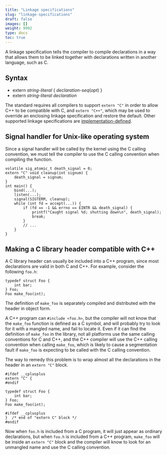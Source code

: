 ```yaml
---
title: "Linkage specifications"
slug: "linkage-specifications"
draft: false
images: []
weight: 9992
type: docs
toc: true
---
```


A linkage specification tells the compiler to compile declarations in a way that allows them to be linked together with declarations written in another language, such as C.

## Syntax
- extern *string-literal* { *declaration-seq*(*opt*) }
- extern *string-literal* *declaration*

The standard requires all compilers to support `extern "C"` in order to allow C++ to be compatible with C, and `extern "C++"`, which may be used to override an enclosing linkage specification and restore the default. Other supported linkage specifications are [implementation-defined](https://www.wikiod.com/docs/c%2b%2b/1363/implementation-defined-behavior).

## Signal handler for Unix-like operating system
Since a signal handler will be called by the kernel using the C calling convention, we must tell the compiler to use the C calling convention when compiling the function.

    volatile sig_atomic_t death_signal = 0;
    extern "C" void cleanup(int signum) {
        death_signal = signum;
    }
    int main() {
        bind(...);
        listen(...);
        signal(SIGTERM, cleanup);
        while (int fd = accept(...)) {
            if (fd == -1 && errno == EINTR && death_signal) {
                printf("Caught signal %d; shutting down\n", death_signal);
                break;
            }
            // ...
        }
    }

## Making a C library header compatible with C++
A C library header can usually be included into a C++ program, since most declarations are valid in both C and C++. For example, consider the following `foo.h`:

    typedef struct Foo {
        int bar;
    } Foo;
    Foo make_foo(int);

The definition of `make_foo` is separately compiled and distributed with the header in object form.

A C++ program can `#include <foo.h>`, but the compiler will not know that the `make_foo` function is defined as a C symbol, and will probably try to look for it with a mangled name, and fail to locate it. Even if it can find the definition of `make_foo` in the library, not all platforms use the same calling conventions for C and C++, and the C++ compiler will use the C++ calling convention when calling `make_foo`, which is likely to cause a segmentation fault if `make_foo` is expecting to be called with the C calling convention.

The way to remedy this problem is to wrap almost all the declarations in the header in an `extern "C"` block.

    #ifdef __cplusplus
    extern "C" {
    #endif

    typedef struct Foo {
        int bar;
    } Foo;
    Foo make_foo(int);

    #ifdef __cplusplus
    }  /* end of "extern C" block */
    #endif

Now when `foo.h` is included from a C program, it will just appear as ordinary declarations, but when `foo.h` is included from a C++ program, `make_foo` will be inside an `extern "C"` block and the compiler will know to look for an unmangled name and use the C calling convention.

